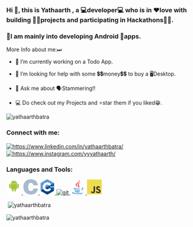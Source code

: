 ### Hi 👋, this is Yathaarth , a 💻developer💻 who is in ♥love with building 👩‍💻projects and participating in Hackathons👩‍💻.
### 🏢I am mainly into developing Android 📱apps.


More Info about me:⏭
- 🔭 I’m currently working on a Todo App.
- 🤔 I’m looking for help with some 💲💲money💲💲 to buy a 🖥Desktop.
- 💬 Ask me about 🗣Stammering!!

- 💻 Do check out my Projects and ⭐star them if you liked😁.
<p align="left"> <img src="https://komarev.com/ghpvc/?username=yathaarthbatra&label=Profile%20views&color=0e75b6&style=flat" alt="yathaarthbatra" /> </p>

<h3 align="left">Connect with me:</h3>
<p align="left">
<a href="https://linkedin.com/in/https://www.linkedin.com/in/yathaarthbatra/" target="blank"><img align="center" src="https://cdn.jsdelivr.net/npm/simple-icons@3.0.1/icons/linkedin.svg" alt="https://www.linkedin.com/in/yathaarthbatra/" height="30" width="40" /></a>
<a href="https://instagram.com/https://www.instagram.com/yyyathaarth/" target="blank"><img align="center" src="https://cdn.jsdelivr.net/npm/simple-icons@3.0.1/icons/instagram.svg" alt="https://www.instagram.com/yyyathaarth/" height="30" width="40" /></a>
</p>

<h3 align="left">Languages and Tools:</h3>
<p align="left"> <a href="https://developer.android.com" target="_blank"> <img src="https://raw.githubusercontent.com/devicons/devicon/master/icons/android/android-original-wordmark.svg" alt="android" width="40" height="40"/> </a> <a href="https://www.cprogramming.com/" target="_blank"> <img src="https://raw.githubusercontent.com/devicons/devicon/master/icons/c/c-original.svg" alt="c" width="40" height="40"/> </a> <a href="https://www.w3schools.com/cpp/" target="_blank"> <img src="https://raw.githubusercontent.com/devicons/devicon/master/icons/cplusplus/cplusplus-original.svg" alt="cplusplus" width="40" height="40"/> </a> <a href="https://git-scm.com/" target="_blank"> <img src="https://www.vectorlogo.zone/logos/git-scm/git-scm-icon.svg" alt="git" width="40" height="40"/> </a> <a href="https://www.java.com" target="_blank"> <img src="https://raw.githubusercontent.com/devicons/devicon/master/icons/java/java-original.svg" alt="java" width="40" height="40"/> </a> <a href="https://developer.mozilla.org/en-US/docs/Web/JavaScript" target="_blank"> <img src="https://raw.githubusercontent.com/devicons/devicon/master/icons/javascript/javascript-original.svg" alt="javascript" width="40" height="40"/> </a> </p>

<p>&nbsp;<img align="center" src="https://github-readme-stats.vercel.app/api?username=yathaarthbatra&show_icons=true&locale=en" alt="yathaarthbatra" /></p>

<p><img align="center" src="https://github-readme-streak-stats.herokuapp.com/?user=yathaarthbatra&" alt="yathaarthbatra" /></p>


